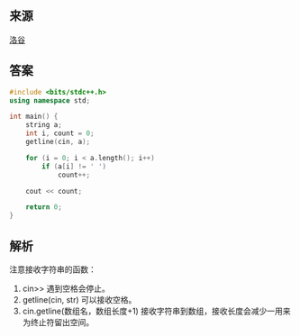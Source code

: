 ## 来源

[洛谷](https://www.luogu.com.cn/problem/P5015)

## 答案

~~~c++
#include <bits/stdc++.h>
using namespace std;

int main() {
	string a;
	int i, count = 0;
	getline(cin, a);

	for (i = 0; i < a.length(); i++)
		if (a[i] != ' ')
			count++;

	cout << count;

	return 0;
}
~~~

## 解析

注意接收字符串的函数：

1. cin>> 遇到空格会停止。
2. getline(cin, str) 可以接收空格。
3. cin.getline(数组名，数组长度+1) 接收字符串到数组，接收长度会减少一用来为终止符留出空间。